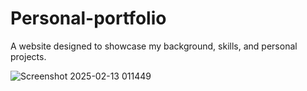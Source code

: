 # Personal-portfolio
A website designed to showcase my background, skills, and personal projects.

![Screenshot 2025-02-13 011449](https://github.com/user-attachments/assets/4207c502-ccad-49fa-a7c3-4fda0126f87e)
